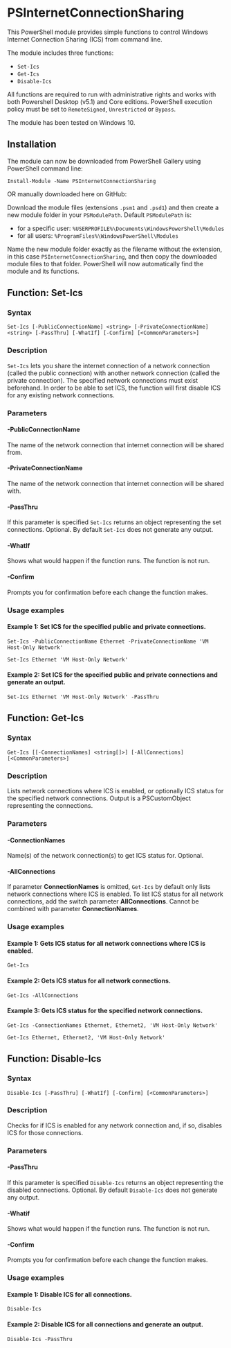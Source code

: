 # PSInternetConnectionSharing
This PowerShell module provides simple functions to control Windows Internet Connection Sharing (ICS) from command line.

The module includes three functions:
* `Set-Ics`
* `Get-Ics`
* `Disable-Ics` 

All functions are required to run with administrative rights and works with both Powershell Desktop (v5.1) and Core editions. PowerShell execution policy must be set to `RemoteSigned`, `Unrestricted` or `Bypass`.

The module has been tested on Windows 10.
## Installation
The module can now be downloaded from PowerShell Gallery using PowerShell command line:

`Install-Module -Name PSInternetConnectionSharing`

OR manually downloaded here on GitHub:

Download the module files (extensions `.psm1` and `.psd1`) and then create a new module folder in your `PSModulePath`. Default `PSModulePath` is:

- for a specific user: `%USERPROFILE%\Documents\WindowsPowerShell\Modules`
- for all users: `%ProgramFiles%\WindowsPowerShell\Modules`

Name the new module folder exactly as the filename without the extension, in this case `PSInternetConnectionSharing`, and then copy the downloaded module files to that folder. PowerShell will now automatically find the module and its functions.
## Function: Set-Ics
### Syntax
```
Set-Ics [-PublicConnectionName] <string> [-PrivateConnectionName] <string> [-PassThru] [-WhatIf] [-Confirm] [<CommonParameters>]
```
### Description
`Set-Ics` lets you share the internet connection of a network connection (called the public connection) with another network connection (called the private connection). The specified network connections must exist beforehand. In order to be able to set ICS, the function will first disable ICS for any existing network connections.
### Parameters
#### -PublicConnectionName
The name of the network connection that internet connection will be shared from.
#### -PrivateConnectionName
The name of the network connection that internet connection will be shared with.
#### -PassThru
If this parameter is specified `Set-Ics` returns an object representing the set connections. Optional. By default `Set-Ics` does not generate any output.
#### -WhatIf
Shows what would happen if the function runs. The function is not run.
#### -Confirm
Prompts you for confirmation before each change the function makes.
### Usage examples
#### Example 1: Set ICS for the specified public and private connections.
`Set-Ics -PublicConnectionName Ethernet -PrivateConnectionName 'VM Host-Only Network'`

`Set-Ics Ethernet 'VM Host-Only Network'`
#### Example 2: Set ICS for the specified public and private connections and generate an output.
`Set-Ics Ethernet 'VM Host-Only Network' -PassThru`

## Function: Get-Ics
### Syntax
```
Get-Ics [[-ConnectionNames] <string[]>] [-AllConnections] [<CommonParameters>]
```
### Description
Lists network connections where ICS is enabled, or optionally ICS status for the specified network connections. Output is a PSCustomObject representing the connections.
### Parameters
#### -ConnectionNames
Name(s) of the network connection(s) to get ICS status for. Optional.
#### -AllConnections
If parameter **ConnectionNames** is omitted, `Get-Ics` by default only lists network connections where ICS is enabled. To list ICS status for all network connections, add the switch parameter **AllConnections**.
Cannot be combined with parameter **ConnectionNames**.
### Usage examples
#### Example 1: Gets ICS status for all network connections where ICS is enabled.
`Get-Ics`
#### Example 2: Gets ICS status for all network connections.
`Get-Ics -AllConnections`
#### Example 3: Gets ICS status for the specified network connections.
`Get-Ics -ConnectionNames Ethernet, Ethernet2, 'VM Host-Only Network'`

`Get-Ics Ethernet, Ethernet2, 'VM Host-Only Network'`

## Function: Disable-Ics
### Syntax
```
Disable-Ics [-PassThru] [-WhatIf] [-Confirm] [<CommonParameters>]
```
### Description
Checks for if ICS is enabled for any network connection and, if so, disables ICS for those connections.
### Parameters
#### -PassThru
If this parameter is specified `Disable-Ics` returns an object representing the disabled connections. Optional. By default `Disable-Ics` does not generate any output.
#### -Whatif
Shows what would happen if the function runs. The function is not run.
#### -Confirm
Prompts you for confirmation before each change the function makes.
### Usage examples
#### Example 1: Disable ICS for all connections.
`Disable-Ics`
#### Example 2: Disable ICS for all connections and generate an output.
`Disable-Ics -PassThru`

